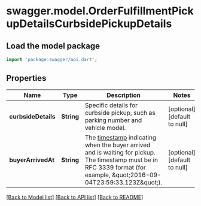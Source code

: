 # swagger.model.OrderFulfillmentPickupDetailsCurbsidePickupDetails

## Load the model package
```dart
import 'package:swagger/api.dart';
```

## Properties
Name | Type | Description | Notes
------------ | ------------- | ------------- | -------------
**curbsideDetails** | **String** | Specific details for curbside pickup, such as parking number and vehicle model. | [optional] [default to null]
**buyerArrivedAt** | **String** | The [timestamp](https://developer.squareup.com/docs/build-basics/working-with-dates) indicating when the buyer arrived and is waiting for pickup. The timestamp must be in RFC 3339 format (for example, \&quot;2016-09-04T23:59:33.123Z\&quot;). | [optional] [default to null]

[[Back to Model list]](../README.md#documentation-for-models) [[Back to API list]](../README.md#documentation-for-api-endpoints) [[Back to README]](../README.md)

